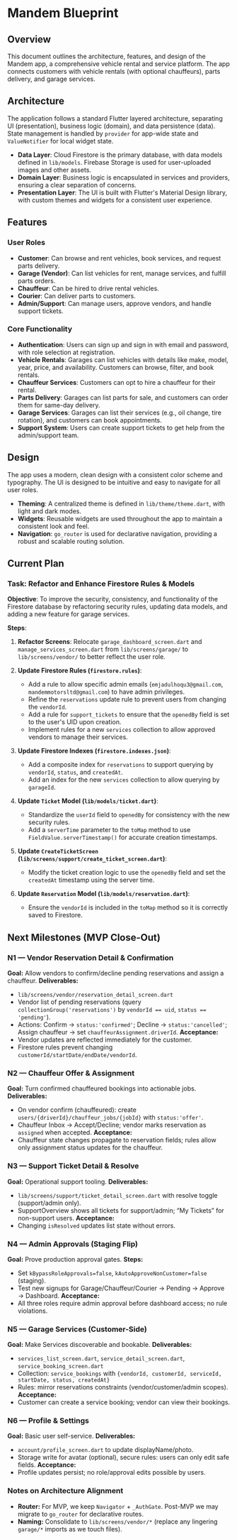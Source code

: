 # Mandem Blueprint

## Overview

This document outlines the architecture, features, and design of the Mandem app, a comprehensive vehicle rental and service platform. The app connects customers with vehicle rentals (with optional chauffeurs), parts delivery, and garage services.

## Architecture

The application follows a standard Flutter layered architecture, separating UI (presentation), business logic (domain), and data persistence (data). State management is handled by `provider` for app-wide state and `ValueNotifier` for local widget state.

*   **Data Layer**: Cloud Firestore is the primary database, with data models defined in `lib/models`. Firebase Storage is used for user-uploaded images and other assets.
*   **Domain Layer**: Business logic is encapsulated in services and providers, ensuring a clear separation of concerns.
*   **Presentation Layer**: The UI is built with Flutter's Material Design library, with custom themes and widgets for a consistent user experience.

## Features

### User Roles

*   **Customer**: Can browse and rent vehicles, book services, and request parts delivery.
*   **Garage (Vendor)**: Can list vehicles for rent, manage services, and fulfill parts orders.
*   **Chauffeur**: Can be hired to drive rental vehicles.
*   **Courier**: Can deliver parts to customers.
*   **Admin/Support**: Can manage users, approve vendors, and handle support tickets.

### Core Functionality

*   **Authentication**: Users can sign up and sign in with email and password, with role selection at registration.
*   **Vehicle Rentals**: Garages can list vehicles with details like make, model, year, price, and availability. Customers can browse, filter, and book rentals.
*   **Chauffeur Services**: Customers can opt to hire a chauffeur for their rental.
*   **Parts Delivery**: Garages can list parts for sale, and customers can order them for same-day delivery.
*   **Garage Services**: Garages can list their services (e.g., oil change, tire rotation), and customers can book appointments.
*   **Support System**: Users can create support tickets to get help from the admin/support team.

## Design

The app uses a modern, clean design with a consistent color scheme and typography. The UI is designed to be intuitive and easy to navigate for all user roles.

*   **Theming**: A centralized theme is defined in `lib/theme/theme.dart`, with light and dark modes.
*   **Widgets**: Reusable widgets are used throughout the app to maintain a consistent look and feel.
*   **Navigation**: `go_router` is used for declarative navigation, providing a robust and scalable routing solution.

## Current Plan

### Task: Refactor and Enhance Firestore Rules & Models

**Objective**: To improve the security, consistency, and functionality of the Firestore database by refactoring security rules, updating data models, and adding a new feature for garage services.

**Steps**:

1.  **Refactor Screens**: Relocate `garage_dashboard_screen.dart` and `manage_services_screen.dart` from `lib/screens/garage/` to `lib/screens/vendor/` to better reflect the user role.

2.  **Update Firestore Rules (`firestore.rules`)**:
    *   Add a rule to allow specific admin emails (`emjadulhoqu3@gmail.com`, `mandemmotorsltd@gmail.com`) to have admin privileges.
    *   Refine the `reservations` update rule to prevent users from changing the `vendorId`.
    *   Add a rule for `support_tickets` to ensure that the `openedBy` field is set to the user's UID upon creation.
    *   Implement rules for a new `services` collection to allow approved vendors to manage their services.

3.  **Update Firestore Indexes (`firestore.indexes.json`)**:
    *   Add a composite index for `reservations` to support querying by `vendorId`, `status`, and `createdAt`.
    *   Add an index for the new `services` collection to allow querying by `garageId`.

4.  **Update `Ticket` Model (`lib/models/ticket.dart`)**:
    *   Standardize the `userId` field to `openedBy` for consistency with the new security rules.
    *   Add a `serverTime` parameter to the `toMap` method to use `FieldValue.serverTimestamp()` for accurate creation timestamps.

5.  **Update `CreateTicketScreen` (`lib/screens/support/create_ticket_screen.dart`)**:
    *   Modify the ticket creation logic to use the `openedBy` field and set the `createdAt` timestamp using the server time.

6.  **Update `Reservation` Model (`lib/models/reservation.dart`)**:
    *   Ensure the `vendorId` is included in the `toMap` method so it is correctly saved to Firestore.

## Next Milestones (MVP Close-Out)

### N1 — Vendor Reservation Detail & Confirmation
**Goal:** Allow vendors to confirm/decline pending reservations and assign a chauffeur.
**Deliverables:**
- `lib/screens/vendor/reservation_detail_screen.dart`
- Vendor list of pending reservations (query `collectionGroup('reservations')` by `vendorId == uid`, `status == 'pending'`).
- Actions: Confirm → `status:'confirmed'`; Decline → `status:'cancelled'`; Assign chauffeur → set `chauffeurAssignment.driverId`.
**Acceptance:**
- Vendor updates are reflected immediately for the customer.
- Firestore rules prevent changing `customerId/startDate/endDate/vendorId`.

### N2 — Chauffeur Offer & Assignment
**Goal:** Turn confirmed chauffeured bookings into actionable jobs.
**Deliverables:**
- On vendor confirm (chauffeured): create `users/{driverId}/chauffeur_jobs/{jobId}` with `status:'offer'`.
- Chauffeur Inbox → Accept/Decline; vendor marks reservation as `assigned` when accepted.
**Acceptance:**
- Chauffeur state changes propagate to reservation fields; rules allow only assignment status updates for the chauffeur.

### N3 — Support Ticket Detail & Resolve
**Goal:** Operational support tooling.
**Deliverables:**
- `lib/screens/support/ticket_detail_screen.dart` with resolve toggle (support/admin only).
- SupportOverview shows all tickets for support/admin; “My Tickets” for non-support users.
**Acceptance:**
- Changing `isResolved` updates list state without errors.

### N4 — Admin Approvals (Staging Flip)
**Goal:** Prove production approval gates.
**Steps:**
- Set `kBypassRoleApprovals=false`, `kAutoApproveNonCustomer=false` (staging).
- Test new signups for Garage/Chauffeur/Courier → Pending → Approve → Dashboard.
**Acceptance:**
- All three roles require admin approval before dashboard access; no rule violations.

### N5 — Garage Services (Customer-Side)
**Goal:** Make Services discoverable and bookable.
**Deliverables:**
- `services_list_screen.dart`, `service_detail_screen.dart`, `service_booking_screen.dart`
- Collection: `service_bookings` with `{vendorId, customerId, serviceId, startDate, status, createdAt}`
- Rules: mirror reservations constraints (vendor/customer/admin scopes).
**Acceptance:**
- Customer can create a service booking; vendor can view their bookings.

### N6 — Profile & Settings
**Goal:** Basic user self-service.
**Deliverables:**
- `account/profile_screen.dart` to update displayName/photo.
- Storage write for avatar (optional), secure rules: users can only edit safe fields.
**Acceptance:**
- Profile updates persist; no role/approval edits possible by users.

### Notes on Architecture Alignment
- **Router:** For MVP, we keep `Navigator` + `_AuthGate`. Post-MVP we may migrate to `go_router` for declarative routes.
- **Naming:** Consolidate to `lib/screens/vendor/*` (replace any lingering `garage/*` imports as we touch files).
